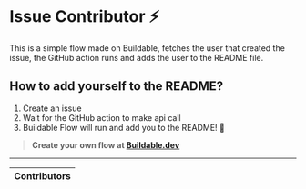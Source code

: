 # Issue Contributor :zap:
This is a simple flow made on Buildable, fetches the user that created the issue, the GitHub action runs and adds the user to the README file.

## How to add yourself to the README?
<ol>
  <li>Create an issue</li>
  <li>Wait for the GitHub action to make api call</li>
  <li>Buildable Flow will run and add you to the README! 🎉</li>
</ol>

> **Create your own flow at [Buildable.dev](https://buildable.dev)**

<hr>

| Contributors |
| :---: |
